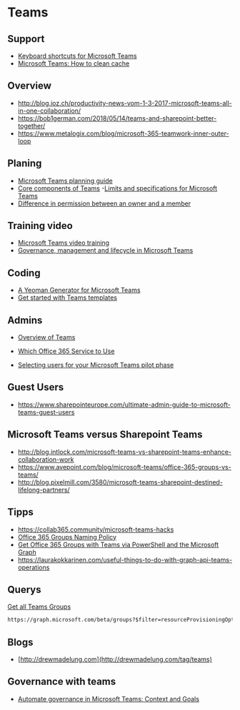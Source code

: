 # Teams

## Support

- [Keyboard shortcuts for Microsoft Teams](https://support.office.com/en-us/article/keyboard-shortcuts-for-microsoft-teams-2e8e2a70-e8d8-4a19-949b-4c36dd5292d2?utm_source=t.co&utm_medium=referral)
- [Microsoft Teams: How to clean cache](https://albandrodsmemory.wordpress.com/2019/01/04/microsoft-teams-how-to-clean-cache/)

## Overview

- <http://blog.ioz.ch/productivity-news-vom-1-3-2017-microsoft-teams-all-in-one-collaboration/>
- <https://bob1german.com/2018/05/14/teams-and-sharepoint-better-together/>
- <https://www.metalogix.com/blog/microsoft-365-teamwork-inner-outer-loop>

## Planing

- [Microsoft Teams planning guide](https://docs.microsoft.com/en-us/MicrosoftTeams/quick-start-enable-teams)
- [Core components of Teams](https://www.youtube.com/watch?v=xJBvJTDiQqg)
-[Limits and specifications for Microsoft Teams](https://docs.microsoft.com/en-us/MicrosoftTeams/limits-specifications-teams)
- [Difference in permission between an owner and a member](https://docs.microsoft.com/en-us/MicrosoftTeams/assign-roles-permissions)

## Training video

- [Microsoft Teams video training](https://support.office.com/en-us/article/microsoft-teams-video-training-4f108e54-240b-4351-8084-b1089f0d21d7?ui=en-US&rs=en-US&ad=US)
- [Governance, management and lifecycle in Microsoft Teams](https://www.youtube.com/watch?v=cOCWDYc_HLs&feature=youtu.be)

## Coding

- [A Yeoman Generator for Microsoft Teams](https://github.com/wictorwilen/generator-teams)
- [Get started with Teams templates](https://docs.microsoft.com/en-us/MicrosoftTeams/get-started-with-teams-templates)

## Admins

- [Overview of Teams](https://support.office.com/en-us/article/Frequently-asked-questions-about-Microsoft-Teams-%25E2%2580%2593-Admin-Help-05cbe533-2181-4e95-a4b0-52cd7695fafc?ui=en-US&rs=en-US&ad=US)
- [Which Office 365 Service to Use](http://blog.avanade.com/avanade-insights/collaboration/microsoft-teams-supercharges-collaboration-for-millennials-to-boomers/)

- [Selecting users for your Microsoft Teams pilot phase](https://delucagiuliano.com/selecting-users-for-your-microsoft-teams-pilot-phase/#.W1lo89IzZBA)

## Guest Users

- <https://www.sharepointeurope.com/ultimate-admin-guide-to-microsoft-teams-guest-users>

## Microsoft Teams versus Sharepoint Teams

- <http://blog.intlock.com/microsoft-teams-vs-sharepoint-teams-enhance-collaboration-work>
- <https://www.avepoint.com/blog/microsoft-teams/office-365-groups-vs-teams/>
- <http://blog.pixelmill.com/3580/microsoft-teams-sharepoint-destined-lifelong-partners/>

## Tipps

- <https://collab365.community/microsoft-teams-hacks>
- [Office 365 Groups Naming Policy](https://drewmadelung.com/office-365-groups-naming-policy)
- [Get Office 365 Groups with Teams via PowerShell and the Microsoft Graph](https://drewmadelung.com/get-office-365-groups-with-teams-via-powershell-and-the-microsoft-graph)
- https://laurakokkarinen.com/useful-things-to-do-with-graph-api-teams-operations

## Querys

[Get all Teams Groups](https://sharepoint-specialist.nu/get-all-teams-in-a-tenant-using-microsoft-graph-255f374d5c3a)

```html
https://graph.microsoft.com/beta/groups?$filter=resourceProvisioningOptions/Any(x:x eq 'Team')
```

## Blogs

- [http://drewmadelung.com](http://drewmadelung.com/tag/teams)

## Governance with teams

- [Automate governance in Microsoft Teams: Context and Goals](https://blog.yannickreekmans.be/automate-governance-in-microsoft-teams-context-and-goals/)
